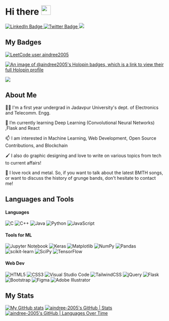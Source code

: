 
<!--
**aindree-2005/aindree-2005** is a ✨ _special_ ✨ repository because its `README.md` (this file) appears on your GitHub profile.

Here are some ideas to get you started:

- 🔭 I’m currently working on ...
- 🌱 I’m currently learning ...
- 👯 I’m looking to collaborate on ...
- 🤔 I’m looking for help with ...
- 💬 Ask me about ...
- 📫 How to reach me: ...
- 😄 Pronouns: ...
- ⚡ Fun fact: ...
-->
<h1>
  Hi there
  <img src="https://media.giphy.com/media/hvRJCLFzcasrR4ia7z/giphy.gif" width="30px"/>
</h1>
<div id="badges">
  <a href="[your-linkedin-URL](https://www.linkedin.com/in/aindree-chatterjee-b93279201/)">
    <img src="https://img.shields.io/badge/LinkedIn-blue?style=for-the-badge&logo=linkedin&logoColor=white" alt="LinkedIn Badge"/>
  </a>
  
  <a href="[your-twitter-URL](https://twitter.com/aindree2005)">
    <img src="https://img.shields.io/badge/Twitter-blue?style=for-the-badge&logo=twitter&logoColor=white" alt="Twitter Badge"/>
  </a>

  <a href="[your-dev-to](https://dev.to/aindree2005)">
    <img src="https://img.shields.io/badge/dev.to-0A0A0A?style=for-the-badge&logo=dev.to&logoColor=white"/>
  </a>
</div>

## My Badges
[![LeetCode user aindree2005](https://img.shields.io/badge/dynamic/json?style=flat&labelColor=black&color=%23ffa116&label=Solved&query=solvedOverTotal&url=https%3A%2F%2Fbadge.xyli.tech/%2Fapi%2Fusers%2Faindree2005&logo=leetcode&logoColor=yellow)](https://leetcode.com/aindree2005/)

[![An image of @aindree2005's Holopin badges, which is a link to view their full Holopin profile](https://holopin.me/aindree2005)](https://holopin.io/@aindree2005)

![](https://komarev.com/ghpvc/?username=your-aindree-2005&style=flat-square)

## About Me
👩‍🎓 I'm a first year undergrad in Jadavpur University's dept. of Electronics and Telecomm. Engg.

🔭 I’m currently learning Deep Learning (Convolutional Neural Networks) ,Flask and React

📫 I am interested in Machine Learning, Web Development, Open Source Contributions, and Blockchain

🖌 I also do graphic designing and love to write on various topics from tech to current affairs!

🎵 I love rock and metal. So, if you want to talk about the latest BMTH songs, or want to discuss the history of grunge bands, don't hesitate to contact me!



## Languages and Tools
#### Languages
![C](https://img.shields.io/badge/c-%2300599C.svg?style=for-the-badge&logo=c&logoColor=white) ![C++](https://img.shields.io/badge/c++-%2300599C.svg?style=for-the-badge&logo=c%2B%2B&logoColor=white) ![Java](https://img.shields.io/badge/java-%23ED8B00.svg?style=for-the-badge&logo=openjdk&logoColor=white) ![Python](https://img.shields.io/badge/python-3670A0?style=for-the-badge&logo=python&logoColor=ffdd54) ![JavaScript](https://img.shields.io/badge/javascript-%23323330.svg?style=for-the-badge&logo=javascript&logoColor=%23F7DF1E)

#### Tools for ML
![Jupyter Notebook](https://img.shields.io/badge/jupyter-%23FA0F00.svg?style=for-the-badge&logo=jupyter&logoColor=white) ![Keras](https://img.shields.io/badge/Keras-%23D00000.svg?style=for-the-badge&logo=Keras&logoColor=white) ![Matplotlib](https://img.shields.io/badge/Matplotlib-%23ffffff.svg?style=for-the-badge&logo=Matplotlib&logoColor=black) ![NumPy](https://img.shields.io/badge/numpy-%23013243.svg?style=for-the-badge&logo=numpy&logoColor=white) ![Pandas](https://img.shields.io/badge/pandas-%23150458.svg?style=for-the-badge&logo=pandas&logoColor=white) ![scikit-learn](https://img.shields.io/badge/scikit--learn-%23F7931E.svg?style=for-the-badge&logo=scikit-learn&logoColor=white) ![SciPy](https://img.shields.io/badge/SciPy-%230C55A5.svg?style=for-the-badge&logo=scipy&logoColor=%white) ![TensorFlow](https://img.shields.io/badge/TensorFlow-%23FF6F00.svg?style=for-the-badge&logo=TensorFlow&logoColor=white)

#### Web Dev
 ![HTML5](https://img.shields.io/badge/html5-%23E34F26.svg?style=for-the-badge&logo=html5&logoColor=white) ![CSS3](https://img.shields.io/badge/css3-%231572B6.svg?style=for-the-badge&logo=css3&logoColor=white) 
![Visual Studio Code](https://img.shields.io/badge/Visual%20Studio%20Code-0078d7.svg?style=for-the-badge&logo=visual-studio-code&logoColor=white) ![TailwindCSS](https://img.shields.io/badge/tailwindcss-%2338B2AC.svg?style=for-the-badge&logo=tailwind-css&logoColor=white)  ![jQuery](https://img.shields.io/badge/jquery-%230769AD.svg?style=for-the-badge&logo=jquery&logoColor=white) 	![Flask](https://img.shields.io/badge/flask-%23000.svg?style=for-the-badge&logo=flask&logoColor=white) ![Bootstrap](https://img.shields.io/badge/bootstrap-%238511FA.svg?style=for-the-badge&logo=bootstrap&logoColor=white) ![Figma](https://img.shields.io/badge/figma-%23F24E1E.svg?style=for-the-badge&logo=figma&logoColor=white) ![Adobe Illustrator](https://img.shields.io/badge/adobe%20illustrator-%23FF9A00.svg?style=for-the-badge&logo=adobe%20illustrator&logoColor=white)

## My Stats
[![My GitHub stats](https://github-readme-stats.vercel.app/api?username=aindree-2005&show_icons=true&theme=synthwave)](https://github.com/aindree-2005/github-readme-stats)
[![aindree-2005's GitHub | Stats](https://stats.quine.sh/aindree-2005/github?theme=dark)](https://quine.sh?utm_source=widgets&utm_campaign=aindree-2005)
[![aindree-2005's GitHub | Languages Over Time](https://stats.quine.sh/aindree-2005/languages-over-time?theme=dark)](https://quine.sh?utm_source=widgets&utm_campaign=aindree-2005)

